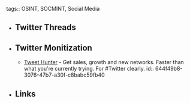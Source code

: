 tags:: OSINT, SOCMINT, Social Media

- ## Twitter Threads
- ## Twitter Monitization
	- [Tweet Hunter](https://tweethunter.io/) - Get sales, growth and new networks. Faster than what you're currently trying. For #Twitter clearly.
	  id:: 644f49b8-3076-47b7-a30f-c8babc59fb40
- ## Links